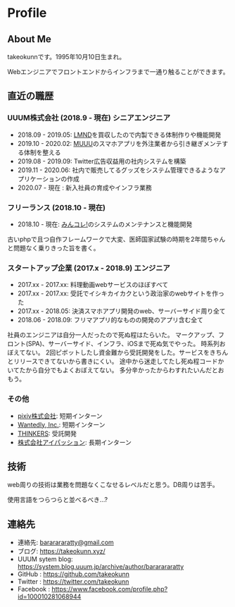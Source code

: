 # Profile

## About Me

takeokunnです。1995年10月10日生まれ。

Webエンジニアでフロントエンドからインフラまで一通り触ることができます。

## 直近の職歴

### UUUM株式会社 (2018.9 - 現在) シニアエンジニア

* 2018.09 - 2019.05: [LMND](https://lmnd.jp/)を買収したので内製できる体制作りや機能開発
* 2019.10 - 2020.02: [MUUU](https://muuu.com/)のスマホアプリを外注業者から引き継ぎメンテする体制を整える
* 2019.08 - 2019.09: Twitter広告収益用の社内システムを構築
* 2019.11 - 2020.06: 社内で販売してるグッズをシステム管理できるようなアプリケーションの作成
* 2020.07 - 現在    : 新入社員の育成やインフラ業務

### フリーランス (2018.10 - 現在)

* 2018.10 - 現在: [みんコレ!](https://minkore.com/minkore)のシステムのメンテナンスと機能開発

古いphpで且つ自作フレームワークで大変、医師国家試験の時期を2年間ちゃんと問題なく乗りきった旨を書く。

### スタートアップ企業 (2017.x - 2018.9) エンジニア

* 2017.xx - 2017.xx: 料理動画webサービスのほぼすべて
* 2017.xx - 2017.xx: 受託でイシキカイカクという政治家のwebサイトを作った
* 2017.xx - 2018.05: 決済スマホアプリ開発のweb、サーバーサイド周り全て
* 2018.06 - 2018.09: フリマアプリ的なものの開発のアプリ含む全て

社員のエンジニアは自分一人だったので死ぬ程はたらいた。
マークアップ、フロント(SPA)、サーバーサイド、インフラ、iOSまで死ぬ気でやった。
時系列おぼえてない。
2回ピボットしたし資金難から受託開発をした。サービスをきちんとリリースできてないから書きにくい。
途中から迷走してたし死ぬ程コードかいてたから自分でもよくおぼえてない。
多分辛かったからわすれたいんだとおもう。

### その他

* [pixiv株式会社](https://www.pixiv.co.jp/): 短期インターン
* [Wantedly, Inc.](https://wantedlyinc.com/ja): 短期インターン
* [THINKERS](https://www.thinkers.jp/): 受託開発
* [株式会社アイパッション](https://ipassion.co.jp/): 長期インターン

## 技術

web周りの技術は業務を問題なくこなせるレベルだと思う。DB周りは苦手。

使用言語をつらつらと並べるべき...?

## 連絡先

* 連絡先: bararararatty@gmail.com
* ブログ: https://takeokunn.xyz/
* UUUM sytem blog: https://system.blog.uuum.jp/archive/author/bararararatty
* GitHub : https://github.com/takeokunn
* Twitter : https://twitter.com/takeokunn
* Facebook : https://www.facebook.com/profile.php?id=100010281068944
